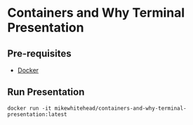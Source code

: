 # Containers and Why Terminal Presentation

## Pre-requisites
* [Docker](https://docs.docker.com/get-docker/)

## Run Presentation

```
docker run -it mikewhitehead/containers-and-why-terminal-presentation:latest
```

